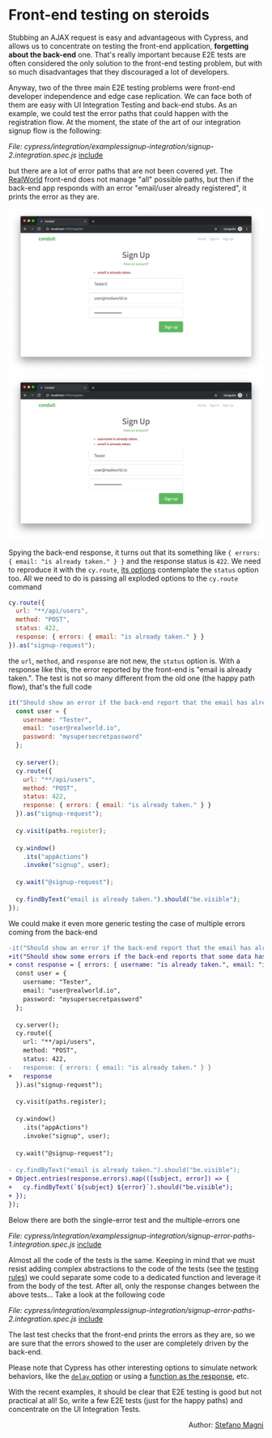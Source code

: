 # Front-end testing on steroids

Stubbing an AJAX request is easy and advantageous with Cypress, and allows us to concentrate on testing the front-end application, **forgetting about the back-end** one. That's really important because E2E tests are often considered the only solution to the front-end testing problem, but with so much disadvantages that they discouraged a lot of developers.

Anyway, two of the three main E2E testing problems were front-end developer independence and edge case replication. We can face both of them are easy with UI Integration Testing and back-end stubs. As an example, we could test the error paths that could happen with the registration flow. At the moment, the state of the art of our integration signup flow is the following:

<i>File: cypress/integration/examplessignup-integration/signup-2.integration.spec.js</i>
[include](../cypress/integration/examples/signup-integration/signup-2.integration.spec.js)

but there are a lot of error paths that are not been covered yet. The [RealWorld](the-realworld-project.md) front-end does not manage "all" possible paths, but then if the back-end app responds with an error "email/user already registered", it prints the error as they are.

![email already used](../assets/images/front-end-testing-on-steroids/error-path-1.png)
![email and username already used](../assets/images/front-end-testing-on-steroids/error-path-2.png)

Spying the back-end response, it turns out that its something like `{ errors: { email: "is already taken." } }` and the response status is `422`. We need to reproduce it with the `cy.route`, [its options](https://docs.cypress.io/api/commands/route.html#Arguments) contemplate the `status` option too. All we need to do is passing all exploded options to the `cy.route` command

```javascript
cy.route({
  url: "**/api/users",
  method: "POST",
  status: 422,
  response: { errors: { email: "is already taken." } }
}).as("signup-request");
```

the `url`, `method`, and `response` are not new, the `status` option is. With a response like this, the error reported by the front-end is "email is already taken.". The test is not so many different from the old one (the happy path flow), that's the full code

```javascript
it("Should show an error if the back-end report that the email has already been used", () => {
  const user = {
    username: "Tester",
    email: "user@realworld.io",
    password: "mysupersecretpassword"
  };

  cy.server();
  cy.route({
    url: "**/api/users",
    method: "POST",
    status: 422,
    response: { errors: { email: "is already taken." } }
  }).as("signup-request");

  cy.visit(paths.register);

  cy.window()
    .its("appActions")
    .invoke("signup", user);

  cy.wait("@signup-request");

  cy.findByText("email is already taken.").should("be.visible");
});
```

We could make it even more generic testing the case of multiple errors coming from the back-end

```diff
-it("Should show an error if the back-end report that the email has already been used", () => {
+it("Should show some errors if the back-end reports that some data has already been used", () => {
+ const response = { errors: { username: "is already taken.", email: "is already taken." } };
  const user = {
    username: "Tester",
    email: "user@realworld.io",
    password: "mysupersecretpassword"
  };

  cy.server();
  cy.route({
    url: "**/api/users",
    method: "POST",
    status: 422,
-   response: { errors: { email: "is already taken." } }
+   response
  }).as("signup-request");

  cy.visit(paths.register);

  cy.window()
    .its("appActions")
    .invoke("signup", user);

  cy.wait("@signup-request");

- cy.findByText("email is already taken.").should("be.visible");
+ Object.entries(response.errors).map(([subject, error]) => {
+   cy.findByText(`${subject} ${error}`).should("be.visible");
+ });
});
```

Below there are both the single-error test and the multiple-errors one

<i>File: cypress/integration/examplessignup-integration/signup-error-paths-1.integration.spec.js</i>
[include](../cypress/integration/examples/signup-integration/signup-error-paths-1.integration.spec.js)

Almost all the code of the tests is the same. Keeping in mind that we must resist adding complex abstractions to the code of the tests (see the [testing rules](testing-rules.md#dry)) we could separate some code to a dedicated function and leverage it from the body of the test. After all, only the response changes between the above tests... Take a look at the following code

<i>File: cypress/integration/examplessignup-integration/signup-error-paths-2.integration.spec.js</i>
[include](../cypress/integration/examples/signup-integration/signup-error-paths-2.integration.spec.js)

The last test checks that the front-end prints the errors as they are, so we are sure that the errors showed to the user are completely driven by the back-end.

Please note that Cypress has other interesting options to simulate network behaviors, like the [`delay` option](https://docs.cypress.io/api/commands/route.html#Use-delays-for-responses) or using a [function as the response](https://docs.cypress.io/api/commands/route.html#Set-the-routing-options-using-a-callback-function), etc.

With the recent examples, it should be clear that E2E testing is good but not practical at all! So, write a few E2E tests (just for the happy paths) and concentrate on the UI Integration Tests.

<p style='text-align: right;'>Author: <a href="about-us.md#stefano-magni">Stefano Magni</a></p>
